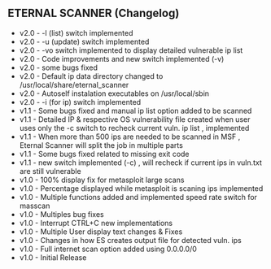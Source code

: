  ## ETERNAL SCANNER (Changelog)

* v2.0 - -l (list) switch implemented
* v2.0 - -u (update) switch implemented 
* v2.0 - -vo switch implemented to display detailed vulnerable ip list
* v2.0 - Code improvements and new switch implemented (-v)
* v2.0 - some bugs fixed
* v2.0 - Default ip data directory changed to /usr/local/share/eternal_scanner
* v2.0 - Autoself instalation executables on /usr/local/sbin
* v2.0 - -i (for ip) switch implemented
* v1.1 - Some bugs fixed and manual ip list option added to be scanned
* v1.1 - Detailed IP & respective OS vulnerability file created when user uses only the -c switch to recheck current vuln. ip list , implemented
* v1.1 - When more than 500 ips are needed to be scanned in MSF , Eternal Scanner will split the job in multiple parts
* v1.1 - Some bugs fixed related to missing exit code
* v1.1 - new switch implemented (-c) , will recheck if current ips in vuln.txt are still vulnerable
* v1.0 - 100% display fix for metasploit large scans
* v1.0 - Percentage displayed while metasploit is scaning ips implemented
* v1.0 - Multiple functions added and implemented speed rate switch for masscan
* v1.0 - Multiples bug fixes
* v1.0 - Interrupt CTRL+C new implementations 
* v1.0 - Multiple User display text changes & Fixes
* v1.0 - Changes in how ES creates output file for detected vuln. ips
* v1.0 - Full internet scan option added using 0.0.0.0/0
* v1.0 - Initial Release
